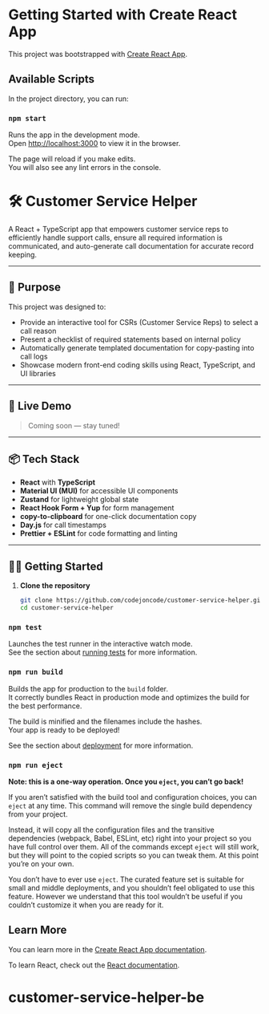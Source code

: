# Getting Started with Create React App

This project was bootstrapped with [Create React App](https://github.com/facebook/create-react-app).

## Available Scripts

In the project directory, you can run:

### `npm start`

Runs the app in the development mode.\
Open [http://localhost:3000](http://localhost:3000) to view it in the browser.

The page will reload if you make edits.\
You will also see any lint errors in the console.

# 🛠 Customer Service Helper

A React + TypeScript app that empowers customer service reps to efficiently handle support calls, ensure all required information is communicated, and auto-generate call documentation for accurate record keeping.

---

## 🎯 Purpose

This project was designed to:
- Provide an interactive tool for CSRs (Customer Service Reps) to select a call reason
- Present a checklist of required statements based on internal policy
- Automatically generate templated documentation for copy-pasting into call logs
- Showcase modern front-end coding skills using React, TypeScript, and UI libraries

---

## 🚀 Live Demo

> Coming soon — stay tuned!

---

## 📦 Tech Stack

- **React** with **TypeScript**
- **Material UI (MUI)** for accessible UI components
- **Zustand** for lightweight global state
- **React Hook Form + Yup** for form management
- **copy-to-clipboard** for one-click documentation copy
- **Day.js** for call timestamps
- **Prettier + ESLint** for code formatting and linting

---

## 🧑‍💻 Getting Started

1. **Clone the repository**
   ```bash
   git clone https://github.com/codejoncode/customer-service-helper.git
   cd customer-service-helper

### `npm test`

Launches the test runner in the interactive watch mode.\
See the section about [running tests](https://facebook.github.io/create-react-app/docs/running-tests) for more information.

### `npm run build`

Builds the app for production to the `build` folder.\
It correctly bundles React in production mode and optimizes the build for the best performance.

The build is minified and the filenames include the hashes.\
Your app is ready to be deployed!

See the section about [deployment](https://facebook.github.io/create-react-app/docs/deployment) for more information.

### `npm run eject`

**Note: this is a one-way operation. Once you `eject`, you can’t go back!**

If you aren’t satisfied with the build tool and configuration choices, you can `eject` at any time. This command will remove the single build dependency from your project.

Instead, it will copy all the configuration files and the transitive dependencies (webpack, Babel, ESLint, etc) right into your project so you have full control over them. All of the commands except `eject` will still work, but they will point to the copied scripts so you can tweak them. At this point you’re on your own.

You don’t have to ever use `eject`. The curated feature set is suitable for small and middle deployments, and you shouldn’t feel obligated to use this feature. However we understand that this tool wouldn’t be useful if you couldn’t customize it when you are ready for it.

## Learn More

You can learn more in the [Create React App documentation](https://facebook.github.io/create-react-app/docs/getting-started).

To learn React, check out the [React documentation](https://reactjs.org/).
# customer-service-helper-be
